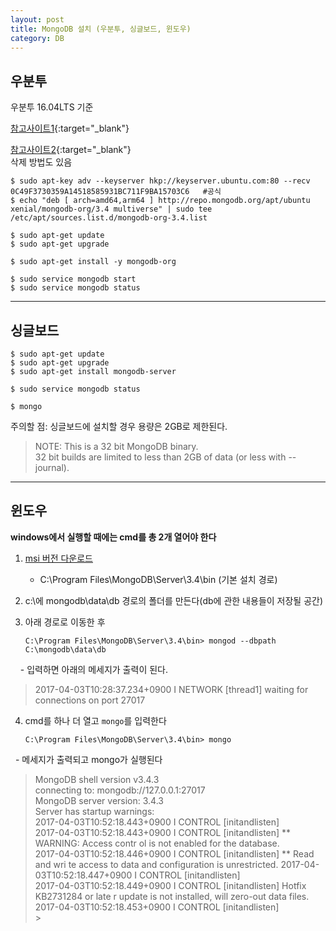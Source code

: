 ```yaml
---
layout: post
title: MongoDB 설치 (우분투, 싱글보드, 윈도우)
category: DB
---
```


## 우분투 

우분투 16.04LTS 기준  

[참고사이트1](https://www.digitalocean.com/community/tutorials/how-to-install-mongodb-on-ubuntu-16-04){:target="_blank"}  

[참고사이트2](https://docs.mongodb.com/manual/tutorial/install-mongodb-on-ubuntu/){:target="_blank"}  
삭제 방법도 있음  

```
$ sudo apt-key adv --keyserver hkp://keyserver.ubuntu.com:80 --recv 0C49F3730359A14518585931BC711F9BA15703C6   #공식
$ echo "deb [ arch=amd64,arm64 ] http://repo.mongodb.org/apt/ubuntu xenial/mongodb-org/3.4 multiverse" | sudo tee /etc/apt/sources.list.d/mongodb-org-3.4.list

$ sudo apt-get update
$ sudo apt-get upgrade

$ sudo apt-get install -y mongodb-org

$ sudo service mongodb start
$ sudo service mongodb status
```

---

## 싱글보드

```
$ sudo apt-get update
$ sudo apt-get upgrade
$ sudo apt-get install mongodb-server

$ sudo service mongodb status

$ mongo
```

주의할 점: 싱글보드에 설치할 경우 용량은 2GB로 제한된다.
> NOTE: This is a 32 bit MongoDB binary.  
> 32 bit builds are limited to less than 2GB of data (or less with --journal).

---

## 윈도우

**windows에서 실행할 때에는 cmd를 총 2개 열어야 한다**

1. [msi 버전 다운로드](www.mongodb.com/download-center#community)
   - C:\Program Files\MongoDB\Server\3.4\bin (기본 설치 경로)
2. c:\에 mongodb\data\db 경로의 폴더를 만든다(db에 관한 내용들이 저장될 공간)

3. 아래 경로로 이동한 후  
   ```
   C:\Program Files\MongoDB\Server\3.4\bin> mongod --dbpath C:\mongodb\data\db
   ```
   
   - 입력하면 아래의 메세지가 출력이 된다.

   > 2017-04-03T10:28:37.234+0900 I NETWORK [thread1] waiting for connections on port 27017  

4. cmd를 하나 더 열고 `mongo`를 입력한다  
   ```
   C:\Program Files\MongoDB\Server\3.4\bin> mongo
   ```  
   
   - 메세지가 출력되고 mongo가 실행된다

   > MongoDB shell version v3.4.3  
   > connecting to: mongodb://127.0.0.1:27017  
   > MongoDB server version: 3.4.3  
   > Server has startup warnings:  
   > 2017-04-03T10:52:18.443+0900 I CONTROL [initandlisten]  
   > 2017-04-03T10:52:18.443+0900 I CONTROL [initandlisten] ** WARNING: Access contr ol is not enabled for the database.  
   > 2017-04-03T10:52:18.446+0900 I CONTROL [initandlisten] ** Read and wri te access to data and configuration is unrestricted.
   > 2017-04-03T10:52:18.447+0900 I CONTROL [initandlisten]  
   > 2017-04-03T10:52:18.449+0900 I CONTROL [initandlisten] Hotfix KB2731284 or late r update is not installed, will zero-out data files.  
   > 2017-04-03T10:52:18.453+0900 I CONTROL [initandlisten]  
   > \>  
